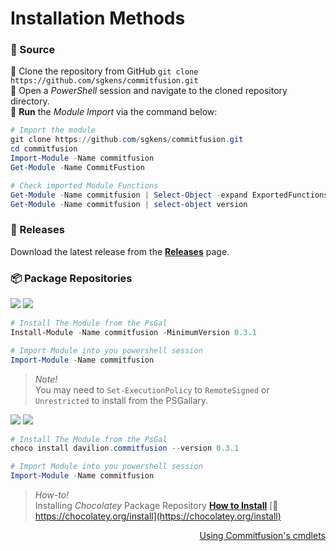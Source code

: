 # <i class="fa-solid fa-window-maximize" style="color: #d07711;"></i> Installation Methods

### 💾 Source

🎫 Clone the repository from GitHub `git clone https://github.com/sgkens/commitfusion.git` \
🎫 Open a *PowerShell* session and navigate to the cloned repository directory. \
🎫 **Run** the *Module Import* via the command below:

```powershell
# Import the module
git clone https://github.com/sgkens/commitfusion.git
cd commitfusion
Import-Module -Name commitfusion
Get-Module -Name CommitFustion

# Check imported Module Functions
Get-Module -Name commitfusion | Select-Object -expand ExportedFunctions
Get-Module -Name commitfusion | select-object version
```

### 💼 Releases
Download the latest release from the [**Releases**](https://github.com/sgkens/commitfusion/releases) page.
### 📦 Package Repositories

[<img src="https://img.shields.io/powershellgallery/v/commitfusion?include_prereleases&style=for-the-badge&logo=powershell"/>](https://www.powershellgallery.com/packages/commitfusion/0.4.3) <img src="https://img.shields.io/powershellgallery/dt/commitfusion?label=Downloads&style=for-the-badge">

```powershell
# Install The Module from the PsGal
Install-Module -Name commitfusion -MinimumVersion 0.3.1

# Import Module into you powershell session
Import-Module -Name commitfusion
```

> *Note!*  
> You may need to `Set-ExecutionPolicy` to `RemoteSigned` or `Unrestricted` to install from the PSGallary.

[<img src="https://img.shields.io/chocolatey/v/commitfusion?style=for-the-badge&logo=chocolatey"/>](https://Chocolatory.org/sgkens/commitfusion) <img src="https://img.shields.io/chocolatey/dt/commitfusion?label=Downloads&style=for-the-badge">


```powershell
# Install The Module from the PsGal
choco install davilion.commitfusion --version 0.3.1

# Import Module into you powershell session
Import-Module -Name commitfusion
```
> *How-to!* \
> Installing *Chocolatey* Package Repository
[**How to Install**](https)  [🧷https://chocolatey.org/install](https://chocolatey.org/install)


<div align="right">
  <a href="/cmdlets"> Using Commitfusion's cmdlets </a>
</div>
